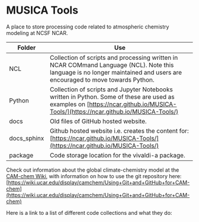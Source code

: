 # MUSICA Tools

A place to store processing code related to atmospheric chemistry modeling at NCSF NCAR.

| Folder | Use |
|-------------------|-------------------|
| NCL    | Collection of scripts and processing written in NCAR COMmand Language (NCL). Note this language is no longer maintained and users are encouraged to move towards Python.|
| Python | Collection of scripts and Jupyter Notebooks written in Python. Some of these are used as examples on [https://ncar.github.io/MUSICA-Tools/](https://ncar.github.io/MUSICA-Tools/)|
| docs | Old files of GitHub hosted website. |
| docs_sphinx | Github hosted website i.e. creates the content for: [https://ncar.github.io/MUSICA-Tools/](https://ncar.github.io/MUSICA-Tools/)|
| package  | Code storage location for the vivaldi-a package. |

Check out information about the global climate-chemistry model at the [CAM-chem Wiki](https://wiki.ucar.edu/display/camchem/Home), with information on how to use the git repository here: [https://wiki.ucar.edu/display/camchem/Using+Git+and+GitHub+for+CAM-chem](https://wiki.ucar.edu/display/camchem/Using+Git+and+GitHub+for+CAM-chem)

Here is a link to a list of different code collections and what they do: 
